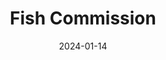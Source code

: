 ---
title: Fish Commission
fulltitle: Fish Commission

date: 2024-01-14

tags:
- 2024
- fish
categories:
- story
keywords:
- 2024

rgb: 200, 106, 128
url: /stories/fish-commission/

toc: false

image: /images/fullres/fish.jpg
reddit:
print:
video:
caption: Commission for [crab_rare](https://twitter.com/crab_rare) on Twitter featuring their character Fish Girl.
---